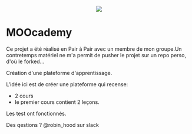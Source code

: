 <p align="center"> <img src="https://upload.wikimedia.org/wikipedia/commons/thumb/6/62/Ruby_On_Rails_Logo.svg/200px-Ruby_On_Rails_Logo.svg.png" target="_blank"> </p>

# MOOcademy

Ce projet a été réalisé en Pair à Pair avec un membre de mon groupe.Un contretemps matériel ne m'a permit de pusher le projet sur un repo perso, d'où le forked...

Création d'une plateforme d'apprentissage.

L'idée ici est de créer une plateforme qui recense: 
- 2 cours
- le premier cours contient 2 leçons.

Les test ont fonctionnés.

Des qestions ? @robin_hood sur slack 
